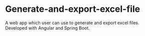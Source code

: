 # Generate-and-export-excel-file
A web app which user can use to generate and export excel files. Developed with Angular and Spring Boot.
